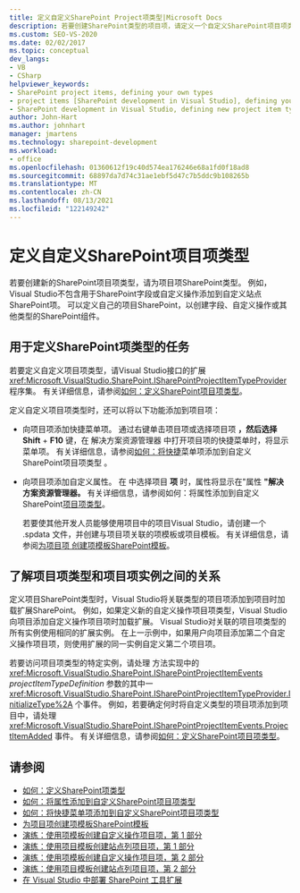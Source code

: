 ```yaml
---
title: 定义自定义SharePoint Project项类型|Microsoft Docs
description: 若要创建SharePoint类型的项目项，请定义一个自定义SharePoint项目项类型。
ms.custom: SEO-VS-2020
ms.date: 02/02/2017
ms.topic: conceptual
dev_langs:
- VB
- CSharp
helpviewer_keywords:
- SharePoint project items, defining your own types
- project items [SharePoint development in Visual Studio], defining your own types
- SharePoint development in Visual Studio, defining new project item types
author: John-Hart
ms.author: johnhart
manager: jmartens
ms.technology: sharepoint-development
ms.workload:
- office
ms.openlocfilehash: 01360612f19c40d574ea176246e68a1fd0f18ad8
ms.sourcegitcommit: 68897da7d74c31ae1ebf5d47c7b5ddc9b108265b
ms.translationtype: MT
ms.contentlocale: zh-CN
ms.lasthandoff: 08/13/2021
ms.locfileid: "122149242"
---
```

# <a name="define-custom-sharepoint-project-item-types"></a>定义自定义SharePoint项目项类型
  若要创建新的SharePoint项目项类型，请为项目项SharePoint类型。 例如，Visual Studio不包含用于SharePoint字段或自定义操作添加到自定义站点SharePoint项。 可以定义自己的项目SharePoint，以创建字段、自定义操作或其他类型的SharePoint组件。

## <a name="tasks-for-defining-sharepoint-project-item-types"></a>用于定义SharePoint项类型的任务
 若要定义自定义项目项类型，请Visual Studio接口的扩展 <xref:Microsoft.VisualStudio.SharePoint.ISharePointProjectItemTypeProvider> 程序集。 有关详细信息，请参阅[如何：定义SharePoint项目项类型](../sharepoint/how-to-define-a-sharepoint-project-item-type.md)。

 定义自定义项目项类型时，还可以将以下功能添加到项目项：

- 向项目项添加快捷菜单项。 通过右键单击项目项或选择项目项 **，然后选择 Shift**  + **F10** 键，在 解决方案资源管理器 中打开项目项的快捷菜单时，将显示菜单项。 有关详细信息，请参阅[如何：将快捷](../sharepoint/how-to-add-a-shortcut-menu-item-to-a-custom-sharepoint-project-item-type.md)菜单项添加到自定义SharePoint项目项类型 。

- 向项目项添加自定义属性。 在 中选择项目 **项** 时，属性将显示在"属性 **"解决方案资源管理器。** 有关详细信息，请参阅如何：将属性添加到自定义SharePoint[项目项类型](../sharepoint/how-to-add-a-property-to-a-custom-sharepoint-project-item-type.md)。

  若要使其他开发人员能够使用项目中的项目Visual Studio，请创建一个 .spdata 文件，并创建与项目项关联的项模板或项目模板。 有关详细信息，请参阅[为项目项 创建项模板SharePoint模板](../sharepoint/creating-item-templates-and-project-templates-for-sharepoint-project-items.md)。

## <a name="understand-the-relationship-between-project-item-types-and-project-item-instances"></a>了解项目项类型和项目项实例之间的关系
 定义项目SharePoint类型时，Visual Studio将关联类型的项目项添加到项目时加载扩展SharePoint。 例如，如果定义新的自定义操作项目项类型，Visual Studio向项目添加自定义操作项目项时加载扩展。  Visual Studio对关联的项目项类型的所有实例使用相同的扩展实例。 在上一示例中，如果用户向项目添加第二个自定义操作项目项，则使用扩展的同一实例自定义第二个项目项。

 若要访问项目项类型的特定实例，请处理 方法实现中的 <xref:Microsoft.VisualStudio.SharePoint.ISharePointProjectItemEvents> *projectItemTypeDefinition* 参数的其中一 <xref:Microsoft.VisualStudio.SharePoint.ISharePointProjectItemTypeProvider.InitializeType%2A> 个事件。 例如，若要确定何时将自定义类型的项目项添加到项目中，请处理 <xref:Microsoft.VisualStudio.SharePoint.ISharePointProjectItemEvents.ProjectItemAdded> 事件。 有关详细信息，请参阅[如何：定义SharePoint项目项类型](../sharepoint/how-to-define-a-sharepoint-project-item-type.md)。

## <a name="see-also"></a>请参阅
- [如何：定义SharePoint项类型](../sharepoint/how-to-define-a-sharepoint-project-item-type.md)
- [如何：将属性添加到自定义SharePoint项目项类型](../sharepoint/how-to-add-a-property-to-a-custom-sharepoint-project-item-type.md)
- [如何：将快捷菜单项添加到自定义SharePoint项目项类型](../sharepoint/how-to-add-a-shortcut-menu-item-to-a-custom-sharepoint-project-item-type.md)
- [为项目项创建项模板SharePoint模板](../sharepoint/creating-item-templates-and-project-templates-for-sharepoint-project-items.md)
- [演练：使用项模板创建自定义操作项目项，第 1 部分](../sharepoint/walkthrough-creating-a-custom-action-project-item-with-an-item-template-part-1.md)
- [演练：使用项目模板创建站点列项目项，第 1 部分](../sharepoint/walkthrough-creating-a-site-column-project-item-with-a-project-template-part-1.md)
- [演练：使用项模板创建自定义操作项目项，第 2 部分](../sharepoint/walkthrough-creating-a-custom-action-project-item-with-an-item-template-part-2.md)
- [演练：使用项目模板创建站点列项目项，第 2 部分](../sharepoint/walkthrough-creating-a-site-column-project-item-with-a-project-template-part-2.md)
- [在 Visual Studio 中部署 SharePoint 工具扩展](../sharepoint/deploying-extensions-for-the-sharepoint-tools-in-visual-studio.md)
